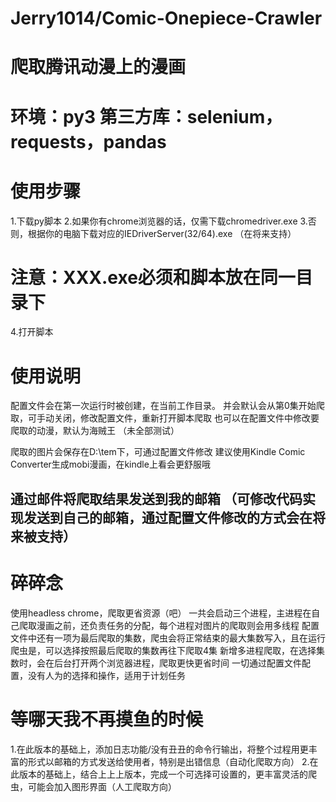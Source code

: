 # Jerry1014/Comic-Onepiece-Crawler
# 爬取腾讯动漫上的漫画
# 环境：py3    第三方库：selenium，requests，pandas

# 使用步骤
1.下载py脚本
2.如果你有chrome浏览器的话，仅需下载chromedriver.exe
3.否则，根据你的电脑下载对应的IEDriverServer(32/64).exe   （在将来支持）
# 注意：XXX.exe必须和脚本放在同一目录下
4.打开脚本

# 使用说明
配置文件会在第一次运行时被创建，在当前工作目录。
并会默认会从第0集开始爬取，可手动关闭，修改配置文件，重新打开脚本爬取
也可以在配置文件中修改要爬取的动漫，默认为海贼王   （未全部测试）

爬取的图片会保存在D:\tem下，可通过配置文件修改
建议使用Kindle Comic Converter生成mobi漫画，在kindle上看会更舒服哦

通过邮件将爬取结果发送到我的邮箱 （可修改代码实现发送到自己的邮箱，通过配置文件修改的方式会在将来被支持）
---------------------------------------------------------------

# 碎碎念
使用headless chrome，爬取更省资源（吧）
一共会启动三个进程，主进程在自己爬取漫画之前，还负责任务的分配，每个进程对图片的爬取则会用多线程
配置文件中还有一项为最后爬取的集数，爬虫会将正常结束的最大集数写入，且在运行爬虫是，可以选择按照最后爬取的集数再往下爬取4集
新增多进程爬取，在选择集数时，会在后台打开两个浏览器进程，爬取更快更省时间
一切通过配置文件配置，没有人为的选择和操作，适用于计划任务

# 等哪天我不再摸鱼的时候
1.在此版本的基础上，添加日志功能/没有丑丑的命令行输出，将整个过程用更丰富的形式以邮箱的方式发送给使用者，特别是出错信息（自动化爬取方向）
2.在此版本的基础上，结合上上上版本，完成一个可选择可设置的，更丰富灵活的爬虫，可能会加入图形界面（人工爬取方向）
